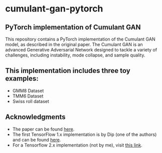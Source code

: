 # cumulant-gan-pytorch
## PyTorch implementation of Cumulant GAN

This repository contains a PyTorch implementation of the Cumulant GAN model, as described in the original paper. The Cumulant GAN is an advanced Generative Adversarial Network designed to tackle a variety of challenges, including instability, mode collapse, and sample quality.

## This implementation includes three toy examples:

- GMM8 Dataset
- TMM6 Dataset
- Swiss roll dataset


## Acknowledgments

- The paper can be found [here](https://arxiv.org/pdf/2006.06625.pdf).
- The first TensorFlow 1.x implementation is by Dip (one of the authors) and can be found [here](https://github.com/dipjyoti92/CumulantGAN/tree/main/).
- For a Tensorflow 2.x implementation (not by me), visit [this link](https://github.com/andrewkof/Cumulant-GAN).
